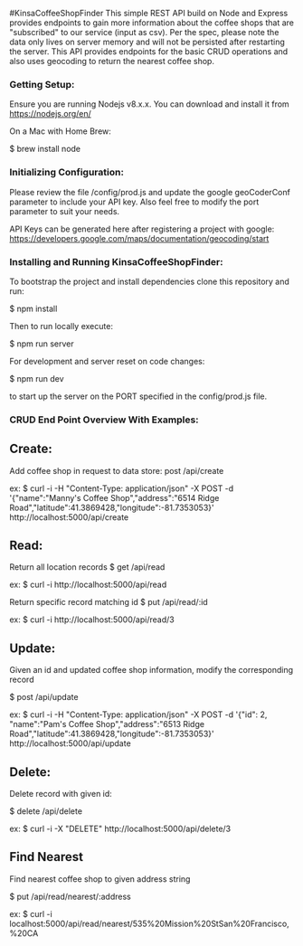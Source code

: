 #KinsaCoffeeShopFinder
This simple REST API build on Node and Express provides endpoints to gain more information about the coffee shops that are "subscribed" to our service (input as csv). Per the spec, please note the data only lives on server memory and will not be persisted after restarting the server.
This API provides endpoints for the basic CRUD operations and also uses geocoding to return the nearest coffee shop.

### Getting Setup:
Ensure you are running Nodejs v8.x.x. You can download and install it from https://nodejs.org/en/

On a Mac with Home Brew:

$ brew install node

### Initializing Configuration:
Please review the file /config/prod.js and update the google geoCoderConf parameter to include your API key. Also feel free to modify the port parameter to suit your needs.

API Keys can be generated here after registering a project with google: https://developers.google.com/maps/documentation/geocoding/start

### Installing and Running KinsaCoffeeShopFinder:
To bootstrap the project and install dependencies clone this repository and run:

$ npm install

Then to run locally execute:

$ npm run server

For development and server reset on code changes:

$ npm run dev

to start up the server on the PORT specified in the config/prod.js file.

### CRUD End Point Overview With Examples:
## Create:
Add coffee shop in request to data store:
post /api/create

ex: $ curl -i -H "Content-Type: application/json" -X POST -d '{"name":"Manny's Coffee Shop","address":"6514 Ridge Road","latitude":41.3869428,"longitude":-81.7353053}' http://localhost:5000/api/create

## Read:
Return all location records
$ get /api/read

ex: $ curl -i http://localhost:5000/api/read

Return specific record matching id
$ put /api/read/:id

ex: $ curl -i http://localhost:5000/api/read/3

## Update:
Given an id and updated coffee shop information, modify the corresponding record

$ post /api/update

ex: $ curl -i -H "Content-Type: application/json" -X POST -d '{"id": 2, "name":"Pam's Coffee Shop","address":"6513 Ridge Road","latitude":41.3869428,"longitude":-81.7353053}' http://localhost:5000/api/update

## Delete:
Delete record with given id:

$ delete /api/delete

ex: $ curl -i -X "DELETE" http://localhost:5000/api/delete/3

## Find Nearest
Find nearest coffee shop to given address string

$ put /api/read/nearest/:address

ex: $ curl -i localhost:5000/api/read/nearest/535%20Mission%20StSan%20Francisco,%20CA
